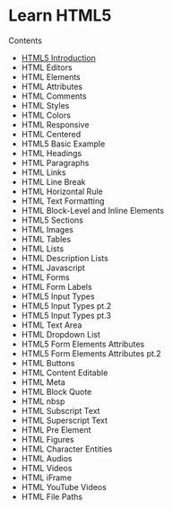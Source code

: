 # Learn HTML5

<!-- Unordered List -->
   <p> Contents </p>
   <ul>
      <li> <a href="https:://github.com/WuuProgrammers/Learn-HTML5/HTML Contents/HTML5 Introduction"> HTML5 Introduction </a> </li>
      <li> HTML Editors </li>
      <li> HTML Elements </li>
      <li> HTML Attributes </li>
      <li> HTML Comments </li>
      <li> HTML Styles </li>
      <li> HTML Colors </li>
      <li> HTML Responsive </li>
      <li> HTML Centered </li>
      <li> HTML5 Basic Example </li>
      <li> HTML Headings </li>
      <li> HTML Paragraphs </li>
      <li> HTML Links </li>
      <li> HTML Line Break </li>
      <li> HTML Horizontal Rule </li>
      <li> HTML Text Formatting </li>
      <li> HTML Block-Level and Inline Elements </li>
      <li> HTML5 Sections </li>
      <li> HTML Images </li>
      <li> HTML Tables </li>
      <li> HTML Lists </li>
      <li> HTML Description Lists </li>
      <li> HTML Javascript </li>
      <li> HTML Forms </li>
      <li> HTML Form Labels </li>
      <li> HTML5 Input Types </li>
      <li> HTML5 Input Types pt.2 </li>
      <li> HTML5 Input Types pt.3 </li>
      <li> HTML Text Area </li>
      <li> HTML Dropdown List </li>
      <li> HTML5 Form Elements Attributes </li>
      <li> HTML5 Form Elements Attributes pt.2 </li>
      <li> HTML Buttons </li>
      <li> HTML Content Editable </li>
      <li> HTML Meta </li>
      <li> HTML Block Quote </li>
      <li> HTML nbsp </li>
      <li> HTML Subscript Text </li>
      <li> HTML Superscript Text </li>
      <li> HTML Pre Element </li>
      <li> HTML Figures </li>
      <li> HTML Character Entities </li>
      <li> HTML Audios </li>
      <li> HTML Videos </li>
      <li> HTML iFrame </li>
      <li> HTML YouTube Videos </li>
      <li> HTML File Paths </li>
   </ul>
